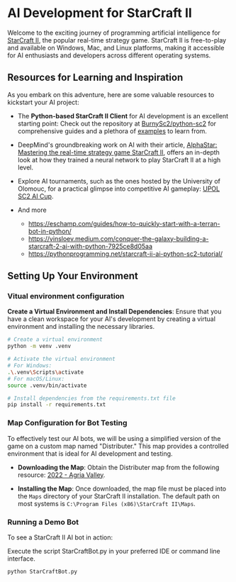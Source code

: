 # AI Development for StarCraft II

Welcome to the exciting journey of programming artificial intelligence for [StarCraft II](https://starcraft2.blizzard.com/en-us/), the popular real-time strategy game.
StarCraft II is free-to-play and available on Windows, Mac, and Linux platforms, making it accessible for AI enthusiasts and developers across different operating systems.

## Resources for Learning and Inspiration

As you embark on this adventure, here are some valuable resources to kickstart your AI project:

- The **Python-based StarCraft II Client** for AI development is an excellent starting point: Check out the repository at [BurnySc2/python-sc2](https://github.com/BurnySc2/python-sc2) for comprehensive guides and a plethora of [examples](https://github.com/BurnySc2/python-sc2/tree/develop/examples) to learn from.

- DeepMind's groundbreaking work on AI with their article, [AlphaStar: Mastering the real-time strategy game StarCraft II](https://deepmind.google/discover/blog/alphastar-mastering-the-real-time-strategy-game-starcraft-ii/), offers an in-depth look at how they trained a neural network to play StarCraft II at a high level.

- Explore AI tournaments, such as the ones hosted by the University of Olomouc, for a practical glimpse into competitive AI gameplay: [UPOL SC2 AI Cup](https://www.inf.upol.cz/sc2-ai-cup/).

- And more
  - https://eschamp.com/guides/how-to-quickly-start-with-a-terran-bot-in-python/
  - https://vinsloev.medium.com/conquer-the-galaxy-building-a-starcraft-2-ai-with-python-7925ce8d05aa
  - https://pythonprogramming.net/starcraft-ii-ai-python-sc2-tutorial/

## Setting Up Your Environment

### Vitual environment configuration

**Create a Virtual Environment and Install Dependencies**: Ensure that you have a clean workspace for your AI's development by creating a virtual environment and installing the necessary libraries.

```bash
# Create a virtual environment
python -m venv .venv

# Activate the virtual environment
# For Windows:
.\.venv\Scripts\activate
# For macOS/Linux:
source .venv/bin/activate

# Install dependencies from the requirements.txt file
pip install -r requirements.txt
```

### Map Configuration for Bot Testing

To effectively test our AI bots, we will be using a simplified version of the game on a custom map named "Distributer." This map provides a controlled environment that is ideal for AI development and testing.

- **Downloading the Map**: Obtain the Distributer map from the following resource: [2022 - Agria Valley](https://www.inf.upol.cz/sc2-ai-cup/map/sc2-ai-cup-2022.SC2Map).

- **Installing the Map**: Once downloaded, the map file must be placed into the `Maps` directory of your StarCraft II installation. The default path on most systems is `C:\Program Files (x86)\StarCraft II\Maps`.

### Running a Demo Bot

To see a StarCraft II AI bot in action:

Execute the script StarCraftBot.py in your preferred IDE or command line interface.

```bash
python StarCraftBot.py
```
